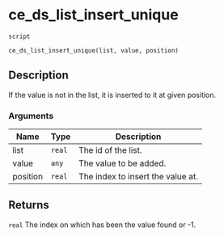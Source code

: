 # ce_ds_list_insert_unique
`script`
```gml
ce_ds_list_insert_unique(list, value, position)
```

## Description
If the value is not in the list, it is inserted to it at given
 position.

### Arguments
| Name | Type | Description |
| ---- | ---- | ----------- |
| list | `real` | The id of the list. |
| value | `any` | The value to be added. |
| position | `real` | The index to insert the value at. |

## Returns
`real` The index on which has been the value found or -1.